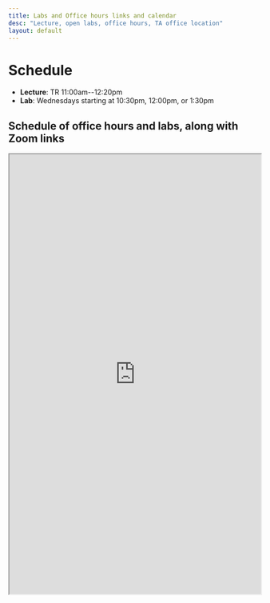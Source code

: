 ```yaml
---
title: Labs and Office hours links and calendar
desc: "Lecture, open labs, office hours, TA office location"
layout: default
---
```


# Schedule <a name="schedule"></a>

* **Lecture**: TR 11:00am--12:20pm
* **Lab**: Wednesdays starting at 10:30pm, 12:00pm, or 1:30pm

## Schedule of office hours and labs, along with Zoom links

<style>
iframe { width: 100%; height:880px; overflow: scroll; }  
</style>

<iframe src="https://docs.google.com/spreadsheets/d/e/2PACX-1vQws94B68Nb2Bg8w4ghIpN8evRHbaWRfnqIEex3azH2n6nCj47oLrh3NpZKhgoMy7dHPBtKC-pO2wrL/pubhtml?gid=0&amp;single=true&amp;widget=true&amp;headers=false"></iframe>

<!-- Trailer 936 location: [(Google Maps link here)](https://goo.gl/maps/5P8RwH86sFq)<br />
![Trailer 936 location](/s20/images/936.png)
 -->